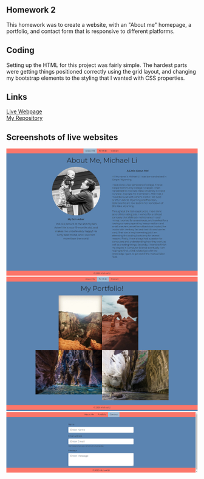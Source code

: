 ## Homework 2

This homework was to create a website, with an "About me" homepage, a portfolio, and contact form that is responsive to different platforms.


## Coding

Setting up the HTML for this project was fairly simple. The hardest parts were getting things positioned correctly using the grid layout, and changing my bootstrap elements to the styling that I wanted with CSS properties.

## Links

[Live Webpage](https://mli2950.github.io/Homework2/) <br/>
[My Repository](https://github.com/mli2950/Homework2)


## Screenshots of live websites

![Home Page](mli2950.github.io_Homework2_.png "Home Page")
![Portfolio](mli2950.github.io_Homework2_portfolio.html.png "Portfolio")
![Contact](mli2950.github.io_Homework2_contact.html.png "Contact")